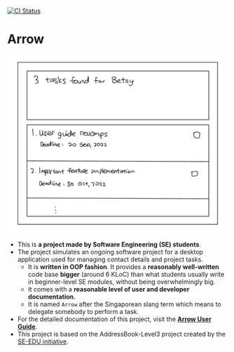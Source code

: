 [![CI Status](https://github.com/se-edu/addressbook-level3/workflows/Java%20CI/badge.svg)](https://github.com/se-edu/addressbook-level3/actions)

# Arrow

![Ui](docs/images/Ui.png)

* This is **a project made by Software Engineering (SE) students**.<br>
* The project simulates an ongoing software project for a desktop application used for managing contact details and project tasks.
  * It is **written in OOP fashion**. It provides a **reasonably well-written** code base **bigger** (around 6 KLoC) than what students usually write in beginner-level SE modules, without being overwhelmingly big.
  * It comes with a **reasonable level of user and developer documentation**.
  * It is named `Arrow` after the Singaporean slang term which means to delegate somebody to perform a task.
* For the detailed documentation of this project, visit the **[Arrow User Guide](https://docs.google.com/document/d/1LRkQQWzuhKXEdjiLS81-6uDVbCMy380W-6YdsG6xdrU/edit?usp=sharing)**.
* This project is based on the AddressBook-Level3 project created by the [SE-EDU initiative](https://se-education.org).
